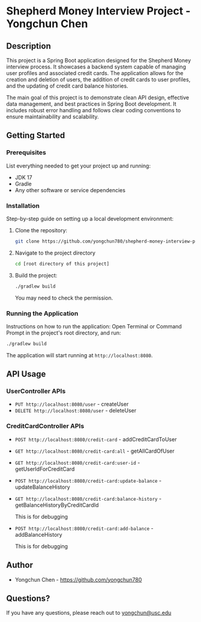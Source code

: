 # Shepherd Money Interview Project - Yongchun Chen

## Description
This project is a Spring Boot application designed for the Shepherd Money interview process. It showcases a backend system capable of managing user profiles and associated credit cards. The application allows for the creation and deletion of users, the addition of credit cards to user profiles, and the updating of credit card balance histories.

The main goal of this project is to demonstrate clean API design, effective data management, and best practices in Spring Boot development. It includes robust error handling and follows clear coding conventions to ensure maintainability and scalability.

## Getting Started

### Prerequisites
List everything needed to get your project up and running:
- JDK 17
- Gradle 
- Any other software or service dependencies

### Installation
Step-by-step guide on setting up a local development environment:
1. Clone the repository:
   ```bash
   git clone https://github.com/yongchun780/shepherd-money-interview-project.git
   ```
2. Navigate to the project directory
   ```bash
   cd [root directory of this project]
   ```
3. Build the project:
   ```bash
   ./gradlew build
   ```
   You may need to check the permission.
### Running the Application
Instructions on how to run the application:
Open Terminal or Command Prompt in the project's root directory, and run:
   ```bash
   ./gradlew build
   ```
The application will start running at `http://localhost:8080`.

## API Usage

### UserController APIs
* `PUT http://localhost:8080/user` - createUser
* `DELETE http://localhost:8080/user` - deleteUser

### CreditCardController APIs
* `POST http://localhost:8080/credit-card` - addCreditCardToUser
* `GET http://localhost:8080/credit-card:all` - getAllCardOfUser
* `GET http://localhost:8080/credit-card:user-id` - getUserIdForCreditCard
* `POST http://localhost:8080/credit-card:update-balance` - updateBalanceHistory
* `GET http://localhost:8080/credit-card:balance-history` - getBalanceHistoryByCreditCardId

  This is for debugging
* `POST http://localhost:8080/credit-card:add-balance` - addBalanceHistory

  This is for debugging

## Author
* Yongchun Chen - https://github.com/yongchun780

## Questions? 
If you have any questions, please reach out to yongchun@usc.edu
